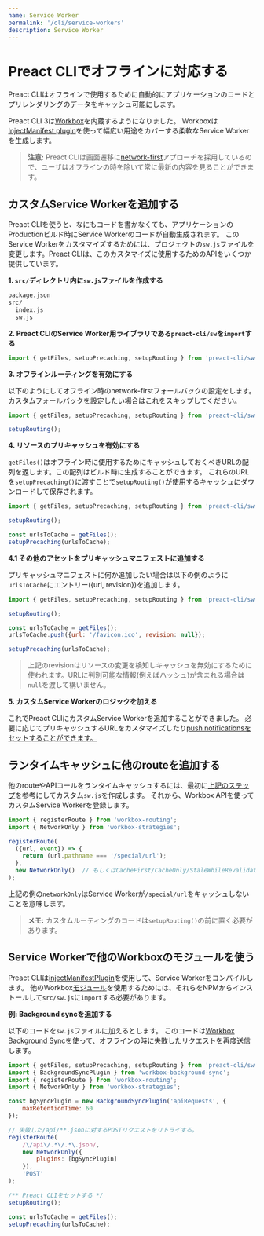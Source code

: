 ```yaml
---
name: Service Worker
permalink: '/cli/service-workers'
description: Service Worker
---
```


# Preact CLIでオフラインに対応する

Preact CLIはオフラインで使用するために自動的にアプリケーションのコードとプリレンダリングのデータをキャッシュ可能にします。

Preact CLI 3は[Workbox](https://developers.google.com/web/tools/workbox)を内蔵するようになりました。
Workboxは[InjectManifest plugin](https://developers.google.com/web/tools/workbox/modules/workbox-webpack-plugin#injectmanifest_plugin_2)を使って幅広い用途をカバーする柔軟なService Workerを生成します。

> **注意:** Preact CLIは画面遷移に[network-first](https://developers.google.com/web/fundamentals/instant-and-offline/offline-cookbook#network-falling-back-to-cache)アプローチを採用しているので、ユーザはオフラインの時を除いて常に最新の内容を見ることができます。

## カスタムService Workerを追加する

Preact CLIを使うと、なにもコードを書かなくても、アプリケーションのProductionビルド時にService Workerのコードが自動生成されます。
このService Workerをカスタマイズするためには、プロジェクトの`sw.js`ファイルを変更します。Preact CLIは、このカスタマイズに使用するためのAPIをいくつか提供しています。

**1. `src/`ディレクトリ内に`sw.js`ファイルを作成する**

```sh
package.json
src/
  index.js
  sw.js
```

**2. Preact CLIのService Worker用ライブラリである`preact-cli/sw`を`import`する**

```js
import { getFiles, setupPrecaching, setupRouting } from 'preact-cli/sw';
```

**3. オフラインルーティングを有効にする**

以下のようにしてオフライン時のnetwork-firstフォールバックの設定をします。
カスタムフォールバックを設定したい場合はこれをスキップしてください。

```js
import { getFiles, setupPrecaching, setupRouting } from 'preact-cli/sw';

setupRouting();
```

**4. リソースのプリキャッシュを有効にする**

`getFiles()`はオフライン時に使用するためにキャッシュしておくべきURLの配列を返します。この配列はビルド時に生成することができます。
これらのURLを`setupPrecaching()`に渡すことで`setupRouting()`が使用するキャッシュにダウンロードして保存されます。

```js
import { getFiles, setupPrecaching, setupRouting } from 'preact-cli/sw';

setupRouting();

const urlsToCache = getFiles();
setupPrecaching(urlsToCache);
```

**4.1 その他のアセットをプリキャッシュマニフェストに追加する**

プリキャッシュマニフェストに何か追加したい場合は以下の例のように`urlsToCache`にエントリー({url, revision})を追加します。

```js
import { getFiles, setupPrecaching, setupRouting } from 'preact-cli/sw';

setupRouting();

const urlsToCache = getFiles();
urlsToCache.push({url: '/favicon.ico', revision: null});

setupPrecaching(urlsToCache);
```

> 上記のrevisionはリソースの変更を検知しキャッシュを無効にするために使われます。URLに判別可能な情報(例えばハッシュ)が含まれる場合は`null`を渡して構いません。

**5. カスタムService Workerのロジックを加える**

これでPreact CLIにカスタムService Workerを追加することができました。
必要に応じてプリキャッシュするURLをカスタマイズしたり[push notificationsをセットすることができます。](https://developers.google.com/web/ilt/pwa/introduction-to-push-notifications)

## ランタイムキャッシュに他のrouteを追加する

他のrouteやAPIコールをランタイムキャッシュするには、最初に[上記のステップ](#adding-a-custom-service-worker)を参考にしてカスタム`sw.js`を作成します。
それから、Workbox APIを使ってカスタムService Workerを登録します。

```js
import { registerRoute } from 'workbox-routing';
import { NetworkOnly } from 'workbox-strategies';

registerRoute(
  ({url, event}) => {
    return (url.pathname === '/special/url');
  },
  new NetworkOnly()  // もしくはCacheFirst/CacheOnly/StaleWhileRevalidate
);
```

上記の例の`networkOnly`はService Workerが`/special/url`をキャッシュしないことを意味します。

> **メモ:** カスタムルーティングのコードは`setupRouting()`の前に置く必要があります。

## Service Workerで他のWorkboxのモジュールを使う

Preact CLIは[injectManifestPlugin](https://developers.google.com/web/tools/workbox/reference-docs/latest/module-workbox-webpack-plugin.InjectManifest)を使用して、Service Workerをコンパイルします。
他のWorkbox[モジュール](https://github.com/GoogleChrome/workbox/tree/v6/packages)を使用するためには、それらをNPMからインストールして`src/sw.js`に`import`する必要があります。

**例: Background syncを追加する**

以下のコードを`sw.js`ファイルに加えるとします。
このコードは[Workbox Background Sync](https://developers.google.com/web/tools/workbox/modules/workbox-background-sync)を使って、オフラインの時に失敗したリクエストを再度送信します。

```js
import { getFiles, setupPrecaching, setupRouting } from 'preact-cli/sw';
import { BackgroundSyncPlugin } from 'workbox-background-sync';
import { registerRoute } from 'workbox-routing';
import { NetworkOnly } from 'workbox-strategies';

const bgSyncPlugin = new BackgroundSyncPlugin('apiRequests', {
	maxRetentionTime: 60
});

// 失敗した/api/**.jsonに対するPOSTリクエストをリトライする。
registerRoute(
	/\/api\/.*\/.*\.json/,
	new NetworkOnly({
		plugins: [bgSyncPlugin]
	}),
	'POST'
);

/** Preact CLIをセットする */
setupRouting();

const urlsToCache = getFiles();
setupPrecaching(urlsToCache);
```

